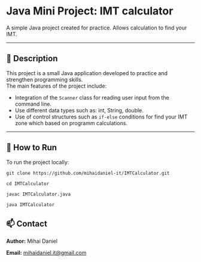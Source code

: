 # Java Mini Project: IMT calculator 

A simple Java project created for practice. Allows calculation to find your IMT.

---

## 📌 Description

This project is a small Java application developed to practice and strengthen programming skills.  
The main features of the project include:

- Integration of the `Scanner` class for reading user input from the command line.
- Use different data types such as: int, String, double. 
- Use of control structures such as `if-else` conditions for find your IMT zone which based on programm calculations.

---

## 🚀 How to Run

To run the project locally:

```
git clone https://github.com/mihaidaniel-it/IMTCalculator.git

cd IMTCalculator

javac IMTCalculator.java

java IMTCalculator
```

## 📫 Contact
**Author:** Mihai Daniel

**Email:** [mihaidaniel.it@gmail.com](mailto:mihaidaniel.it@gmail.com)
